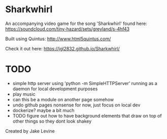 # Sharkwhirl

An accompanying video game for the song 'Sharkwhirl' found here: https://soundcloud.com/tiny-hazard/sets/greyland/s-4hf43

Built using Quintus:
http://www.html5quintus.com/

Check it out here:
https://jgl2832.github.io/Sharkwhirl/

# TODO
- simple http server using 'python -m SimpleHTTPServer' running as a daemon for local development purposes
- play music
- can this be a module on another page somehow
- undo github pages nonsense for now, just focus on local dev
- dockerize? maybe a bit much
- TODO figure out how to have background elements that draw on top of other things so they dont look shakey

Created by Jake Levine
